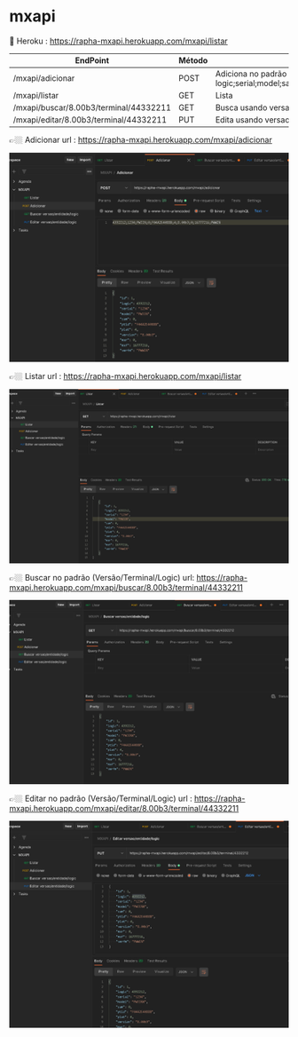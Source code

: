 # mxapi

🌟 Heroku : https://rapha-mxapi.herokuapp.com/mxapi/listar

| EndPoint  | Método | Ação |
| --------------- | --------------- | --------------- |
| /mxapi/adicionar | POST | Adiciona no padrão logic;serial;model;sam;ptid;plat;version;mxr;mxf;verfm |
| /mxapi/listar | GET| Lista |
| /mxapi/buscar/8.00b3/terminal/44332211| GET | Busca usando versao e logic |
| /mxapi/editar/8.00b3/terminal/44332211| PUT | Edita usando versao e logic |


👉🏼 Adicionar
url : https://rapha-mxapi.herokuapp.com/mxapi/adicionar

![alt text](https://github.com/Rapha1010/mxapi/blob/main/imgreadme/adicionar.PNG?raw=true)

👉🏼 Listar 
url : https://rapha-mxapi.herokuapp.com/mxapi/listar

![alt text](https://github.com/Rapha1010/mxapi/blob/main/imgreadme/listar.PNG?raw=true)

👉🏼 Buscar no padrão (Versão/Terminal/Logic)
url: https://rapha-mxapi.herokuapp.com/mxapi/buscar/8.00b3/terminal/44332211

![alt text](https://github.com/Rapha1010/mxapi/blob/main/imgreadme/buscar.PNG?raw=true)

👉🏼 Editar no padrão (Versão/Terminal/Logic)
url : https://rapha-mxapi.herokuapp.com/mxapi/editar/8.00b3/terminal/44332211

![alt text](https://github.com/Rapha1010/mxapi/blob/main/imgreadme/editar.PNG?raw=true)
